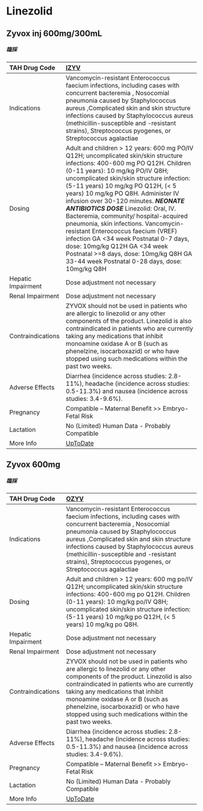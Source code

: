 # Linezolid

## Zyvox inj 600mg/300mL

##### 臨採

| TAH Drug Code      | [IZYV](https://www.tahsda.org.tw/drugs/hissearch.php?drug_code=IZYV)                                                                                                                                                                                                                                                                                                                                                                                                                                                                                                                                                                                                  |
|:-------------------|:----------------------------------------------------------------------------------------------------------------------------------------------------------------------------------------------------------------------------------------------------------------------------------------------------------------------------------------------------------------------------------------------------------------------------------------------------------------------------------------------------------------------------------------------------------------------------------------------------------------------------------------------------------------------|
| Indications        | Vancomycin-resistant Enterococcus faecium infections, including cases with concurrent bacteremia , Nosocomial pneumonia caused by Staphylococcus aureus ,Complicated skin and skin structure infections caused by Staphylococcus aureus (methicillin-susceptible and -resistant strains), Streptococcus pyogenes, or Streptococcus agalactiae                                                                                                                                                                                                                                                                                                                         |
| Dosing             | Adult and children > 12 years: 600 mg PO/IV Q12H; uncomplicated skin/skin structure infections: 400-600 mg PO Q12H. Children (0-11 years): 10 mg/kg PO/IV Q8H; uncomplicated skin/skin structure infection: (5-11 years) 10 mg/kg PO Q12H, (< 5 years) 10 mg/kg PO Q8H. Administer IV infusion over 30-120 minutes. *****NEONATE ANTIBIOTICS DOSE***** Linezolid: Oral, IV. Bacteremia, community/ hospital-acquired pneumonia, skin infections. Vancomycin-resistant Enterococcus faecium (VREF) infection GA <34 week Postnatal 0-7 days, dose: 10mg/kg Q12H GA <34 week Postnatal >=8 days, dose: 10mg/kg Q8H GA 33-44 week Postnatal 0-28 days, dose: 10mg/kg Q8H |
| Hepatic Impairment | Dose adjustment not necessary                                                                                                                                                                                                                                                                                                                                                                                                                                                                                                                                                                                                                                         |
| Renal Impairment   | Dose adjustment not necessary                                                                                                                                                                                                                                                                                                                                                                                                                                                                                                                                                                                                                                         |
| Contraindications  | ZYVOX should not be used in patients who are allergic to linezolid or any other components of the product. Linezolid is also contraindicated in patients who are currently taking any medications that inhibit monoamine oxidase A or B (such as phenelzine, isocarboxazid) or who have stopped using such medications within the past two weeks.                                                                                                                                                                                                                                                                                                                     |
| Adverse Effects    | Diarrhea (incidence across studies: 2.8-11%), headache (incidence across studies: 0.5-11.3%) and nausea (incidence across studies: 3.4-9.6%).                                                                                                                                                                                                                                                                                                                                                                                                                                                                                                                         |
| Pregnancy          | Compatible – Maternal Benefit >> Embryo-Fetal Risk                                                                                                                                                                                                                                                                                                                                                                                                                                                                                                                                                                                                                    |
| Lactation          | No (Limited) Human Data - Probably Compatible                                                                                                                                                                                                                                                                                                                                                                                                                                                                                                                                                                                                                         |
| More Info          | [UpToDate](https://www.uptodate.com/contents/linezolid-drug-information)                                                                                                                                                                                                                                                                                                                                                                                                                                                                                                                                                                                              |

## Zyvox 600mg

##### 臨採

| TAH Drug Code      | [OZYV](https://www.tahsda.org.tw/drugs/hissearch.php?drug_code=OZYV)                                                                                                                                                                                                                                                                              |
|:-------------------|:--------------------------------------------------------------------------------------------------------------------------------------------------------------------------------------------------------------------------------------------------------------------------------------------------------------------------------------------------|
| Indications        | Vancomycin-resistant Enterococcus faecium infections, including cases with concurrent bacteremia , Nosocomial pneumonia caused by Staphylococcus aureus ,Complicated skin and skin structure infections caused by Staphylococcus aureus (methicillin-susceptible and -resistant strains), Streptococcus pyogenes, or Streptococcus agalactiae     |
| Dosing             | Adult and children > 12 years: 600 mg po/IV Q12H; uncomplicated skin/skin structure infections: 400-600 mg po Q12H. Children (0-11 years): 10 mg/kg po/IV Q8H; uncomplicated skin/skin structure infection: (5-11 years) 10 mg/kg po Q12H, (< 5 years) 10 mg/kg po Q8H.                                                                           |
| Hepatic Impairment | Dose adjustment not necessary                                                                                                                                                                                                                                                                                                                     |
| Renal Impairment   | Dose adjustment not necessary                                                                                                                                                                                                                                                                                                                     |
| Contraindications  | ZYVOX should not be used in patients who are allergic to linezolid or any other components of the product. Linezolid is also contraindicated in patients who are currently taking any medications that inhibit monoamine oxidase A or B (such as phenelzine, isocarboxazid) or who have stopped using such medications within the past two weeks. |
| Adverse Effects    | Diarrhea (incidence across studies: 2.8-11%), headache (incidence across studies: 0.5-11.3%) and nausea (incidence across studies: 3.4-9.6%).                                                                                                                                                                                                     |
| Pregnancy          | Compatible – Maternal Benefit >> Embryo-Fetal Risk                                                                                                                                                                                                                                                                                                |
| Lactation          | No (Limited) Human Data - Probably Compatible                                                                                                                                                                                                                                                                                                     |
| More Info          | [UpToDate](https://www.uptodate.com/contents/linezolid-drug-information)                                                                                                                                                                                                                                                                          |

